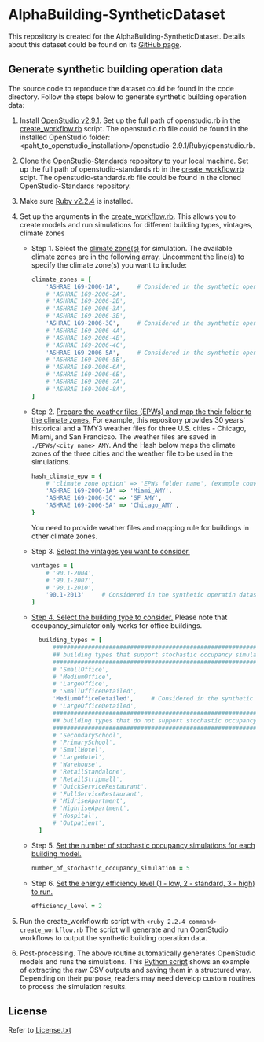 # AlphaBuilding-SyntheticDataset

This repository is created for the AlphaBuilding-SyntheticDataset. Details about this dataset could be found on its [GitHub page](https://lbnl-eta.github.io/AlphaBuilding-SyntheticDataset/).

## Generate synthetic building operation data
The source code to reproduce the dataset could be found in the code directory. Follow the steps below to generate synthetic building operation data:
1. Install [OpenStudio v2.9.1](https://github.com/NREL/OpenStudio/releases/tag/v2.9.1). 
Set up the full path of openstudio.rb in the [create_workflow.rb](https://github.com/LBNL-ETA/AlphaBuilding-SyntheticDataset/blob/master/code/create_workflow.rb#L23) script. 
The openstudio.rb file could be found in the installed OpenStudio folder: <paht_to_openstudio_installation>/openstudio-2.9.1/Ruby/openstudio.rb.

2. Clone the [OpenStudio-Standards](https://github.com/NREL/openstudio-standards) repository to your local machine. Set up the full path of openstudio-standards.rb in the [create_workflow.rb](https://github.com/LBNL-ETA/AlphaBuilding-SyntheticDataset/blob/master/code/create_workflow.rb#L24) scipt. The openstudio-standards.rb file could be found in the cloned OpenStudio-Standards repository.

3. Make sure [Ruby v2.2.4](https://www.ruby-lang.org/en/downloads/) is installed.

4. Set up the arguments in the [create_workflow.rb](https://github.com/LBNL-ETA/AlphaBuilding-SyntheticDataset/blob/master/code/create_workflow.rb#L340-L362).
This allows you to create models and run simulations for different building types, vintages, climate zones
    * Step 1. Select the [climate zone(s)](https://github.com/LBNL-ETA/AlphaBuilding-SyntheticDataset/blob/master/code/create_workflow.rb#L376-L393) for simulation. 
    The available climate zones are in the following array. 
    Uncomment the line(s) to specify the climate zone(s) you want to include:
        
        ```ruby
        climate_zones = [
            'ASHRAE 169-2006-1A',     # Considered in the synthetic operatin dataset
            # 'ASHRAE 169-2006-2A',
            # 'ASHRAE 169-2006-2B',
            # 'ASHRAE 169-2006-3A',
            # 'ASHRAE 169-2006-3B',
            'ASHRAE 169-2006-3C',     # Considered in the synthetic operatin dataset
            # 'ASHRAE 169-2006-4A',
            # 'ASHRAE 169-2006-4B',
            # 'ASHRAE 169-2006-4C',
            'ASHRAE 169-2006-5A',     # Considered in the synthetic operatin dataset
            # 'ASHRAE 169-2006-5B',
            # 'ASHRAE 169-2006-6A',
            # 'ASHRAE 169-2006-6B',
            # 'ASHRAE 169-2006-7A',
            # 'ASHRAE 169-2006-8A',
        ]
        ```
    * Step 2. [Prepare the weather files (EPWs) and map the their folder to the climate zones.](https://github.com/LBNL-ETA/AlphaBuilding-SyntheticDataset/blob/master/code/create_workflow.rb#L397-L402)
    For example, this repository provides 30 years' historical and a TMY3 weather files for three U.S. cities - 
    Chicago, Miami, and San Francicso. The weather files are saved in ```./EPWs/<city name>_AMY```. And the Hash below
    maps the climate zones of the three cities and the weather file to be used in the simulations. 
        ```ruby
        hash_climate_epw = {
            # 'climate zone option' => 'EPWs folder name', (example convention)
            'ASHRAE 169-2006-1A' => 'Miami_AMY',
            'ASHRAE 169-2006-3C' => 'SF_AMY',
            'ASHRAE 169-2006-5A' => 'Chicago_AMY',
        }
        ```
        You need to provide weather files and mapping rule for buildings in other climate zones.
    
    * Step 3. [Select the vintages you want to consider.](https://github.com/LBNL-ETA/AlphaBuilding-SyntheticDataset/blob/master/code/create_workflow.rb#L406-L411)
        ```ruby
        vintages = [
            # '90.1-2004',
            # '90.1-2007',
            # '90.1-2010',
            '90.1-2013'     # Considered in the synthetic operatin dataset
        ]
        ```
    
    * [Step 4. Select the building type to consider.](https://github.com/LBNL-ETA/AlphaBuilding-SyntheticDataset/blob/master/code/create_workflow.rb#L416-L442)
      Please note that occupancy_simulator only works for office buildings.
      ```ruby
        building_types = [
            ###############################################################
            ## building types that support stochastic occupancy simulation
            ###############################################################
            # 'SmallOffice',
            # 'MediumOffice',
            # 'LargeOffice',
            # 'SmallOfficeDetailed',
            'MediumOfficeDetailed',     # Considered in the synthetic operatin dataset
            # 'LargeOfficeDetailed',
            ###############################################################
            ## building types that do not support stochastic occupancy simulation
            ###############################################################
            # 'SecondarySchool',
            # 'PrimarySchool',
            # 'SmallHotel',
            # 'LargeHotel',
            # 'Warehouse',
            # 'RetailStandalone',
            # 'RetailStripmall',
            # 'QuickServiceRestaurant',
            # 'FullServiceRestaurant',
            # 'MidriseApartment',
            # 'HighriseApartment',
            # 'Hospital',
            # 'Outpatient',
        ]
        ```

    * Step 5. [Set the number of stochastic occupancy simulations for each building model.](https://github.com/LBNL-ETA/AlphaBuilding-SyntheticDataset/blob/master/code/create_workflow.rb#L445)
        ```ruby
        number_of_stochastic_occupancy_simulation = 5
        ```
    
    * Step 6. [Set the energy efficiency level (1 - low, 2 - standard, 3 - high) to run.](https://github.com/LBNL-ETA/AlphaBuilding-SyntheticDataset/blob/master/code/create_workflow.rb#L448)
        ```ruby
        efficiency_level = 2
        ```

5. Run the create_workflow.rb script with ```<ruby 2.2.4 command> create_workflow.rb``` The script will generate and run OpenStudio workflows to output the synthetic building operation data.

6. Post-processing. The above routine automatically generates OpenStudio models and runs the simulations.
This [Python script](https://github.com/LBNL-ETA/AlphaBuilding-SyntheticDataset/blob/master/code/results_extraction_demo.py) shows an example of extracting the raw CSV outputs and saving them in a structured way.
Depending on their purpose, readers may need develop custom routines to process the simulation results. 


## License
Refer to [License.txt](https://github.com/LBNL-ETA/AlphaBuilding-SyntheticDataset/blob/master/License.txt)
